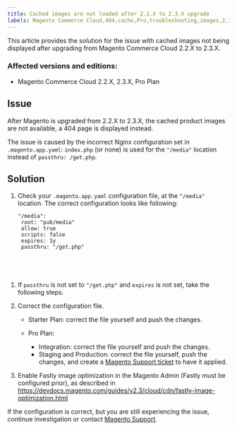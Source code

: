 ```yaml
---
title: Cached images are not loaded after 2.2.X to 2.3.X upgrade
labels: Magento Commerce Cloud,404,cache,Pro,troubleshooting,images,2.3.x,2.2.x
---
```


This article provides the solution for the issue with cached images not being displayed after upgrading from Magento Commerce Cloud 2.2.X to 2.3.X.

### Affected versions and editions:

* Magento Commerce Cloud 2.2.X, 2.3.X, Pro Plan

## Issue

After Magento is upgraded from 2.2.X to 2.3.X, the cached product images are not available, a 404 page is displayed instead.

The issue is caused by the incorrect Nginx configuration set in `` .magento.app.yaml ``: `` index.php `` (or none) is used for the `` "/media" `` location instead of `` passthru: /get.php ``.

## Solution

1. Check your `` .magento.app.yaml `` configuration file, at the `` "/media" `` location. The correct configuration looks like following:  
    
    
    <pre><code class="language-yaml">"/media":
    root: "pub/media"
    allow: true
    scripts: false
    expires: 1y
    passthru: "/get.php"
</code></pre>
    
    
1. If `` passthru `` is not set to `` "/get.php" `` and `` expires `` is not set, take the following steps.
1. Correct the configuration file.
    
    * Starter Plan: correct the file yourself and push the changes.
    * Pro Plan:
        
        * Integration: correct the file yourself and push the changes.
        * Staging and Production: correct the file yourself, push the changes, and create a [Magento Support ticket](https://support.magento.com/hc/en-us/articles/360019088251) to have it applied.
        
        
        
    
    
    
1. Enable Fastly image optimization in the Magento Admin (Fastly must be configured prior), as described in <https://devdocs.magento.com/guides/v2.3/cloud/cdn/fastly-image-optimization.html>

If the configuration is correct, but you are still experiencing the issue, continue investigation or contact [Magento Support](https://support.magento.com/hc/en-us/articles/360019088251).

 